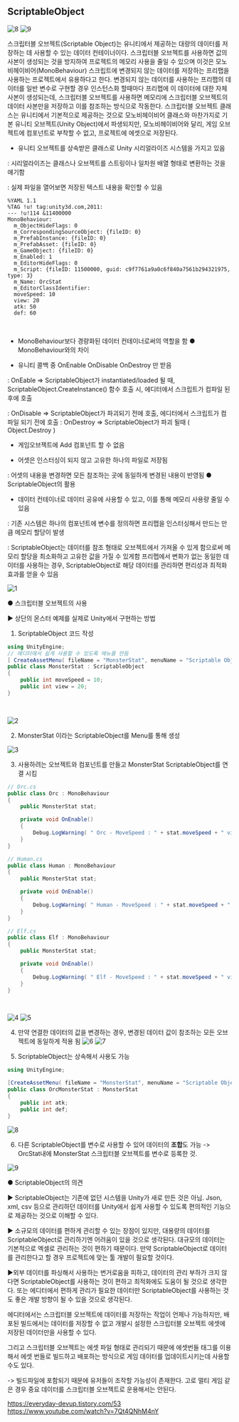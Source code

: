 ## ScriptableObject



![8](https://user-images.githubusercontent.com/43705434/129469421-bac45e71-ed31-4fdf-82da-a1208ab2d2b9.PNG)
![9](https://user-images.githubusercontent.com/43705434/129469422-d2dd634b-4459-4498-a72d-c74b123048f6.PNG)


스크립터블 오브젝트(Scriptable Object)는 유니티에서 제공하는 대량의 데이터를 저장하는 데 사용할 수 있는 데이터 컨테이너이다. 스크립터블 오브젝트를 사용하면 값의 사본이 생성되는 것을 방지하여 프로젝트의 메모리 사용을 줄일 수 있으며 이것은 모노비헤이비어(MonoBehaviour) 스크립트에 변경되지 않는 데이터를 저장하는 프리팹을 사용하는 프로젝트에서 유용하다고 한다. 변경되지 않는 데이터를 사용하는 프리팹의 데이터를 일반 변수로 구현할 경우 인스턴스화 할때마다 프리펩에 이 데이터에 대한 자체 사본이 생성되는데, 스크립터블 오브젝트를 사용하면 메모리에 스크립터블 오브젝트의 데이터 사본만을 저장하고 이를 참조하는 방식으로 작동한다.
스크립터블 오브젝트 클래스는 유니티에서 기본적으로 제공하는 것으로 모노비헤이비어 클래스와 마찬가지로 기본 유니티 오브젝트(Unity Object)에서 파생되지만, 모노비헤이비어와 달리, 게임 오브젝트에 컴포넌트로 부착할 수 없고, 프로젝트에 에셋으로 저장된다.

- 유니티 오브젝트를 상속받은 클래스로 Unity 시리얼라이즈 시스템을 가지고 있음

: 시리얼라이즈는 클래스나 오브젝트를 스트링이나 일차원 배열 형태로 변환하는 것을 얘기함


: 실제 파일을 열어보면 저장된 텍스트 내용을 확인할 수 있음
```
%YAML 1.1
%TAG !u! tag:unity3d.com,2011:
--- !u!114 &11400000
MonoBehaviour:
  m_ObjectHideFlags: 0
  m_CorrespondingSourceObject: {fileID: 0}
  m_PrefabInstance: {fileID: 0}
  m_PrefabAsset: {fileID: 0}
  m_GameObject: {fileID: 0}
  m_Enabled: 1
  m_EditorHideFlags: 0
  m_Script: {fileID: 11500000, guid: c9f7761a9a0c6f840a7561b294321975, type: 3}
  m_Name: OrcStat
  m_EditorClassIdentifier: 
  moveSpeed: 10
  view: 20
  atk: 50
  def: 60
```
<br>

- MonoBehaviour보다 경량화된 데이터 컨테이너로써의 역할을 함
● MonoBehaviour와의 차이

- 유니티 콜백 중 OnEnable OnDisable OnDestroy 만 받음

: OnEable => ScriptableObject가 instantiated/loaded 될 때, ScriptableObject.CreateInstance() 함수 호출 시, 에디터에서 스크립트가 컴파일 된 후에 호출 

: OnDisable => ScriptableObject가 파괴되기 전에 호출, 에디터에서 스크립트가 컴파일 되기 전에 호출
: OnDestroy => ScriptableObject가 파괴 될때 ( Object.Destroy )

- 게임오브젝트에 Add 컴포넌트 할 수 없음

- 어셋은 인스터싱이 되지 않고 고유한 하나의 파일로 저장됨

: 어셋의 내용을 변경하면 모든 참조하는 곳에 동일하게 변경된 내용이 반영됨
● ScriptableObject의 활용

- 데이터 컨테이너로 데이터 공유에 사용할 수 있고, 이를 통해 메모리 사용량 줄일 수 있음

: 기존 시스템은 하나의 컴포넌트에 변수를 정의하면 프리팹을 인스터싱해서 만드는 만큼 메모리 할당이 발생

: ScriptableObject는 데이터를 참조 형태로 오브젝트에서 가져올 수 있게 함으로써 메모리 할당을 최소화하고 고유한 값을 가질 수 있게함
프리펩에서 변화가 없는 동일한 데이터를 사용하는 경우, ScriptableObject로 해당 데이터를 관리하면 편리성과 최적화 효과를 얻을 수 있음

![1](https://user-images.githubusercontent.com/43705434/129469410-d3cd7408-35dc-43a7-a4ec-a08bf61b8517.PNG)

● 스크립터블 오브젝트의 사용

▶ 상단의 몬스터 예제를 실제로 Unity에서 구현하는 방법

1. ScriptableObject 코드 작성

```c#
using UnityEngine;
// 에디터에서 쉽게 사용할 수 있도록 메뉴를 만듬
[ CreateAssetMenu( fileName = "MonsterStat", menuName = "Scriptable Object Asset/MonsterStat" )]
public class MonsterStat : ScriptableObject
{
	public int moveSpeed = 10;
	public int view = 20;
}
```
<br>

![2](https://user-images.githubusercontent.com/43705434/129469412-808779f9-30fd-48af-98f4-825ac6c15bee.PNG)

2. MonsterStat 이라는 ScriptableObject를 Menu를 통해 생성

![3](https://user-images.githubusercontent.com/43705434/129469415-a0244d19-23dd-44f4-8288-56fead5108dd.PNG)

3. 사용하려는 오브젝트와 컴포넌트를 만들고 MonsterStat ScriptableObject를 연결 시킴


```c#
// Orc.cs
public class Orc : MonoBehaviour
{
	public MonsterStat stat;

	private void OnEnable()
	{
		Debug.LogWarning( " Orc - MoveSpeed : " + stat.moveSpeed + " view : " + stat.view );
	}
}

// Human.cs
public class Human : MonoBehaviour
{
	public MonsterStat stat;

	private void OnEnable()
	{
		Debug.LogWarning( " Human - MoveSpeed : " + stat.moveSpeed + " view : " + stat.view );
	}
}

// Elf.cs
public class Elf : MonoBehaviour
{
	public MonsterStat stat;

	private void OnEnable()
	{
		Debug.LogWarning( " Elf - MoveSpeed : " + stat.moveSpeed + " view : " + stat.view );
	}
}
```
<br>


![4](https://user-images.githubusercontent.com/43705434/129469417-a3eaae25-ca7f-4dbb-8d34-a344659c7b4b.PNG)
![5](https://user-images.githubusercontent.com/43705434/129469418-c132a8b8-eee6-469f-bdb3-9be05b66195a.PNG)

4. 만약 연결한 데이터의 값을 변경하는 경우, 변경된 데이터 값이 참조하는 모든 오브젝트에 동일하게 적용 됨
![6](https://user-images.githubusercontent.com/43705434/129469419-80d7e15c-b2c9-456e-a171-6bed0815ecc6.PNG)
![7](https://user-images.githubusercontent.com/43705434/129469420-a1b05ffc-a287-4750-a1f9-e452cf08c221.PNG)

5. ScriptableObject는 상속해서 사용도 가능
```c#
using UnityEngine;

[CreateAssetMenu( fileName = "MonsterStat", menuName = "Scriptable Object Asset/Orc Stat" )]
public class OrcMonsterStat : MonsterStat
{
	public int atk;
	public int def;
}
```
![8](https://user-images.githubusercontent.com/43705434/129469421-bac45e71-ed31-4fdf-82da-a1208ab2d2b9.PNG)

6. 다른 ScriptableObject를 변수로 사용할 수 있어 데이터의 **조합**도 가능
-> OrcStat내에 MonsterStat 스크립터블 오브젝트를 변수로 등록한 것.

![9](https://user-images.githubusercontent.com/43705434/129469422-d2dd634b-4459-4498-a72d-c74b123048f6.PNG)

● ScriptableObject의 의견

▶ ScriptableObject는 기존에 없던 시스템을 Unity가 새로 만든 것은 아님. Json, xml, csv 등으로 관리하던 데이터를 Unity에서 쉽게 사용할 수 있도록 편의적인 기능으로 제공하는 것으로 이해할 수 있다.

▶ 소규모의 데이터를 편하게 관리할 수 있는 장점이 있지만, 대용량의 데이터를 ScriptableObject로 관리하기엔 어려움이 있을 것으로 생각된다. 대규모의 데이터는 기본적으로 엑셀로 관리하는 것이 편하기 때문이다. 만약 ScriptableObject로 데이터를 관리한다고 할 경우 프로젝트에 맞는 툴 개발이 필요할 것이다.

▶외부 데이터를 파싱해서 사용하는 번거로움을 피하고, 데이터의 관리 부하가 크지 않다면 ScriptableObject를 사용하는 것이 편하고 최적화에도 도움이 될 것으로 생각한다. 또는 에디터에서 편하게 관리가 필요한 데이터만 ScriptableObject를 사용하는 것도 좋은 개발 방향이 될 수 있을 것으로 생각된다.






에디터에서는 스크립터블 오브젝트에 데이터를 저장하는 작업이 언제나 가능하지만, 배포된 빌드에서는 데이터를 저장할 수 없고 개발시 설정한 스크립터블 오브젝트 에셋에 저장된 데이터만을 사용할 수 있다.

그리고 스크립터블 오브젝트는 에셋 파일 형태로 관리되기 때문에 에셋번들 태그를 이용해서 에셋 번들로 빌드하고 배포하는 방식으로 게임 데이터를 업데이트시키는데 사용할 수도 있다.

-> 빌드파일에 포함되기 때문에 유저들이 조작할 가능성이 존재한다. 고로 멀티 게임 같은 경우 중요 데이터를 스크립터블 오브젝트로 운용해서는 안된다.

https://everyday-devup.tistory.com/53 <br>
https://www.youtube.com/watch?v=7Qt4QNhM4nY <br>
